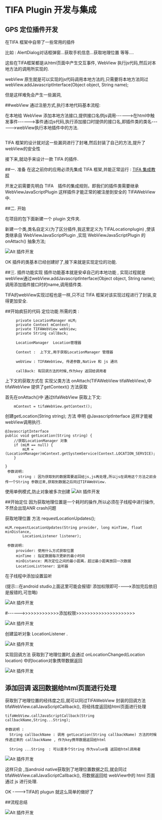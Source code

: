 # TIFA Plugin 开发与集成

## GPS 定位插件开发

  在TIFA 框架中自带了一些常用的插件
 
  比如 : AlertDialog对话框弹窗...获取手机信息...获取地理位置  等等....
  
  这些在TIFA框架都是从html页面中产生交互事件, WebView 执行js代码,然后对本地方法的调用所实现的.

  webView 原生就是可以实现的js代码调用本地方法的,只需要将本地方法同过webView.addJavascriptInterface(Object object, String name);

  但是这样难免会产生一些漏洞,

##webView 通过注册方式,执行本地代码基本流程:
   
 在本地给 WebView 添加本地方法接口,提供接口名供js调用------>在html中触发事件------>事件通过js代码,执行添加接口时提供的接口名,即插件类的类名------>webView执行本地插件中的方法.



##

  TIFA 框架的设计就对这一些漏洞进行了封堵,然后封装了自己的方法,提升了webView的安全性

  接下来,就动手来设计一款 TIFA 的插件.

##一. 准备
  在这之前你的应用必须先集成 TIFA 框架,并能正常运行 : <a href="https://github.com/hezhihu89/TIFADemo
  ">TIFA 集成教程</a>  
  
  开发之前需要先明白 TIFA　插件的集成规则，即我们的插件类需要继承　WebViewJavaScriptPlugin 这样插件才能正常的被注册到安全的 TIFAWebView 中.

##二. 开始 
 
  在项目的包下面新建一个 plugin 文件夹.
  
  新建一个类,类名自定义(为了区分插件,我这里定义为 TIFALocationplugin) ,使该类继承自 WebViewJavaScriptPlugin
  ,实现 WebViewJavaScriptPlugin 的 onAttach() 抽象方法;
   
   ![Alt 插件开发](\image\24.png)

   OK 插件的类基本已经创建好了,接下来就是实现定位的功能.

##三. 插件功能实现
   插件功能基本就是安卓自己的本地功能 , 实现过程就是 webView通过webView.addJavascriptInterface(Object object, String name); 调用添加插件接口时的name,调用插件类.

   TIFA的webView实现过程也是一样,只不过 TIFA 框架对该实现过程进行了封装,变得更加安全.

##开始疯狂的代码
  定位功能 所需的类 :

         private LocationManager mLM;
         private Context mContext;
         private TIFAWebView webView;
         private String callBack;

         LocationManager  Location管理器
        
         Context :  上下文,用于获取LocationManager 管理器

         webView : TIFAWebView, 传递参数,Native 和 js 通讯

         callBack: 有回调方法的时候,作为key 返回给调用者
         

         
上下文的获取方式在 实现父类方法 onAttach(TIFAWebView tifaWebView),中 tifaWebView 提供了getContext() 方法获取

首先在onAttach()中 通过tifaWebView 获取上下文:

        mContext = tifaWebView.getContext();

创建getLocation(String string); 方法 申明 @JavascriptInterface 这样才能被webView调用执行.

    @JavascriptInterface
    public void getLocation(String string) {
        //获取LocationManager 对象
        if (mLM == null) {
            mLM = (LocationManager)mContext.getSystemService(Context.LOCATION_SERVICE);
        }

    }
     参数说明: 
          string : 因为获取到的数据需要返回给js,js再处理,所以js在调用这个方法之前会传一个String 参数过来,获取到数据之后同过TIFAWebView.
  


 使用单例模式,防止对象被多次创建
 ![Alt 插件开发](\image\25.png)

##开始定位
  因为获取地理位置是一个耗时的操作,所以必须在子线程中进行操作,不然会出现ANR crash问题
  
  获取地理位置 方法 requestLocationUpdates();

    mLM.requestLocationUpdates(String provider, long minTime, float minDistance,
            LocationListener listener);

     参数说明:
         provider: 使用什么方式获取位置
         minTime : 指定数据每次更新的最小时间
         minDistance: 两次定位之间的最小距离，超过最小距离放回一次数据
         LocationListtener: 监听器
  
在子线程中添加设置监听

(提示:::在android studio上面这里可能会报错!  添加权限即可---->添加完后依旧是报错的,可忽略)

 ![Alt 插件开发](\image\26.png)

#------>>>>>>>>>>>>>添加权限>>>>>>>>>>>>>>>>>>>>>

![Alt 插件开发](\image\31.png)


 创建监听对象 LocationListener .

 ![Alt 插件开发](\image\27.png)
 
  实现回调方法 获取到了地理位置时,会通过 onLocationChanged(Location location) 中的location对象携带数据返回
  
![Alt 插件开发](\image\28.png)

## 添加回调 返回数据给html页面进行处理
   获取到了地理位置的经纬度之后,就可以同过TIFAWebView 封装的回调方法 tifaWebView.callJavaScriptCallback(), 将经纬度返回给html页面进行处理

    tifaWebView.callJavaScriptCallback(String callbackName,String...String);
    
    参数说明 :
      String callbackName : 调用 getLocation(String callbackName) 方法的时候传递过来的 callbackName , 作为key携带数据返回给html
     
      String ...String  : 可以是多个String 作为value值 返回给html调用者

![Alt 插件开发](\image\29.png)

这样只会 ,当android native获取到了地理位置数据之后,就会同过tifaWebView.callJavaScriptCallback(), 将数据返回给 webView中的 html 页面 通过 js 进行处理.

OK ---->TIFA的 plugun 就这么简单的做好了

##流程总结


![Alt 插件开发](\image\30.png)